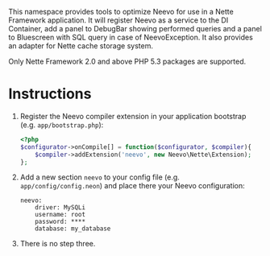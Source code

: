 This namespace provides tools to optimize Neevo for use in
a Nette Framework application. It will register Neevo as a service to
the DI Container, add a panel to DebugBar showing performed queries
and a panel to Bluescreen with SQL query in case of NeevoException.
It also provides an adapter for Nette cache storage system.

Only Nette Framework 2.0 and above PHP 5.3 packages are supported.

Instructions
============

1.  Register the Neevo compiler extension in your application bootstrap
    (e.g. `app/bootstrap.php`):

	```php
	<?php
	$configurator->onCompile[] = function($configurator, $compiler){
		$compiler->addExtension('neevo', new Neevo\Nette\Extension);
	};
	```

2.  Add a new section `neevo` to your config file (e.g. `app/config/config.neon`)
    and place there your Neevo configuration:

		neevo:
			driver: MySQLi
			username: root
			password: ****
			database: my_database

3.  There is no step three.